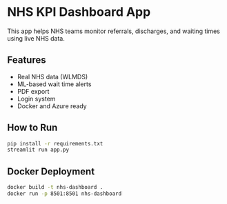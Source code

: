 # NHS KPI Dashboard App

This app helps NHS teams monitor referrals, discharges, and waiting times using live NHS data.

## Features
- Real NHS data (WLMDS)
- ML-based wait time alerts
- PDF export
- Login system
- Docker and Azure ready

## How to Run
```bash
pip install -r requirements.txt
streamlit run app.py
```

## Docker Deployment
```bash
docker build -t nhs-dashboard .
docker run -p 8501:8501 nhs-dashboard
```
